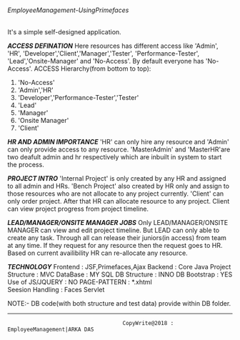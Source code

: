 ###### EmployeeManagement-UsingPrimefaces
It's a simple self-designed application. 

***********ACCESS DEFINATION***********
Here resources has different access like 'Admin', 'HR', 'Developer','Client','Manager','Tester', 'Performance-Tester', 'Lead','Onsite-Manager' and 'No-Access'. 
By default everyone has 'No-Access'.
ACCESS Hierarchy(from bottom to top):
1.  'No-Access'
2.  'Admin','HR'
3.  'Developer','Performance-Tester','Tester'
4.  'Lead'
5.  'Manager'
6.  'Onsite Manager'
7.  'Client'


***********HR AND ADMIN IMPORTANCE***********
'HR' can only hire any resource and 'Admin' can only provide access to any resource.
'MasterAdmin' and 'MasterHR'are two deafult admin and hr respectively which are inbuilt in system to start the process.


***********PROJECT INTRO***********
'Internal Project' is only created by any HR and assigned to all admin and HRs. 'Bench Project' also created by HR only and assign to those resources who are not allocate to any project currently.
'Client' can only order project. After that HR can allocate resource to any project. Client can view project progress from project timeline.


***********LEAD/MANAGER/ONSITE MANAGER JOBS***********
Only LEAD/MANAGER/ONSITE MANAGER can view and edit project timeline. But LEAD can only able to create any task. Through all can release their juniors(in access) from team at any time. If they request for any resource then the request goes to HR. Based on current availibility HR can re-allocate any resource.


***********TECHNOLOGY***********
Frontend           :  JSF,Primefaces,Ajax
Backend            :  Core Java
Project Structure  :  MVC
DataBase           :  MY SQL
DB Structure       :  INNO DB
Bootstrap          :  YES
Use of JS/JQUERY   :  NO
PAGE-PATTERN       :  *.xhtml       
Seesion Handling   :  Faces Servlet

NOTE:- DB code(with both structure and test data) provide within DB folder.

*************************************************************************************************************************************
                                        CopyWrite@2018 : EmployeeManagement|ARKA DAS
                                        
